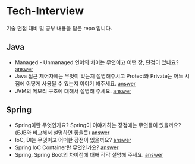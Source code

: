 # Tech-Interview
기술 면접 대비 및 공부 내용을 담은 repo 입니다.

## Java
+ Managed - Unmanaged 언어의 차이는 무엇이고 어떤 장, 단점이 있나요?   [answer]()
+ Java 접근 제어자에는 무엇이 있는지 설명해주시고 Protect와 Private는 어느 시점에 어떻게 사용될 수 있는지 이야기 해주세요. [answer]()
+ JVM의 메모리 구조에 대해서 설명해 주세요.  [answer]()

## Spring
+ Spring이란 무엇인가요? Spring이 이야기하는 장점에는 무엇들이 있을까요? (EJB와 비교해서 설명하면 좋을듯)  [answer](https://github.com/isoomni/Tech-Interview/blob/main/Spring%EC%9D%B4%EB%9E%80%20%EB%AC%B4%EC%97%87%EC%9D%B8%EA%B0%80%EC%9A%94%3F.md)
+ IoC, DI는 무엇이고 어떠한 장점이 있을까요?  [answer]()
+ Spring IoC Container란 무엇인가요?   [answer]()
+ Spring, Spring Boot의 차이점에 대해 각각 설명해 주세요.   [answer]()

